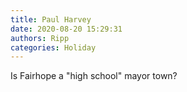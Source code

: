 ```yaml
---
title: Paul Harvey
date: 2020-08-20 15:29:31
authors: Ripp
categories: Holiday
---
```


 Is Fairhope a "high school" mayor town?